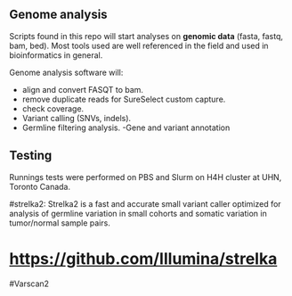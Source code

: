 ## Genome analysis

Scripts found in this repo will start analyses on __genomic data__ (fasta, fastq, bam, bed). Most tools used are well referenced in the field and used in bioinformatics in general.

Genome analysis software will:
- align and convert FASQT to bam.
- remove duplicate reads for SureSelect custom capture.
- check coverage.
- Variant calling (SNVs, indels).
- Germline filtering analysis.
-Gene and variant annotation

## Testing

Runnings tests were performed on PBS and Slurm on H4H cluster at UHN, Toronto Canada.

#strelka2:
Strelka2 is a fast and accurate small variant caller optimized for analysis of germline variation in small cohorts and somatic variation in tumor/normal sample pairs.
# https://github.com/Illumina/strelka
#Varscan2
